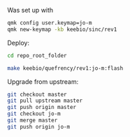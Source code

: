 Was set up with

```bash
qmk config user.keymap=jo-m
qmk new-keymap -kb keebio/sinc/rev1
```

Deploy:

```bash
cd repo_root_folder

make keebio/quefrency/rev1:jo-m:flash
```

Upgrade from upstream:

```bash
git checkout master
git pull upstream master
git push origin master
git checkout jo-m
git merge master
git push origin jo-m
```
